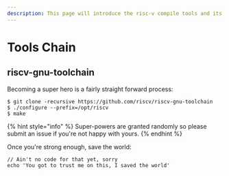 ```yaml
---
description: This page will introduce the risc-v compile tools and its usage.
---
```


# Tools Chain

## r**iscv-gnu-toolchain**

Becoming a super hero is a fairly straight forward process:

```
$ git clone -recursive https://github.com/riscv/riscv-gnu-toolchain
$ ./configure --prefix=/opt/riscv
$ make
```



{% hint style="info" %}
 Super-powers are granted randomly so please submit an issue if you're not happy with yours.
{% endhint %}

Once you're strong enough, save the world:

```
// Ain't no code for that yet, sorry
echo 'You got to trust me on this, I saved the world'
```



